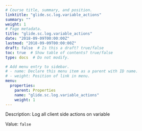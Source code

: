 ```yaml
---
# Course title, summary, and position.
linktitle: "glide.sc.log.variable_actions"
summary: ""
weight: 1
# Page metadata.
title: "glide.sc.log.variable_actions"
date: "2018-09-09T00:00:00Z"
lastmod: "2018-09-09T00:00:00Z"
draft: false  # Is this a draft? true/false
toc: true  # Show table of contents? true/false
type: docs  # Do not modify.

# Add menu entry to sidebar.
# - name: Declare this menu item as a parent with ID name.
# - weight: Position of link in menu.
menu:
  properties:
    parent: Properties
    name: "glide.sc.log.variable_actions"
    weight: 1
---
```


Description: Log all client side actions on variable


Value: `false`